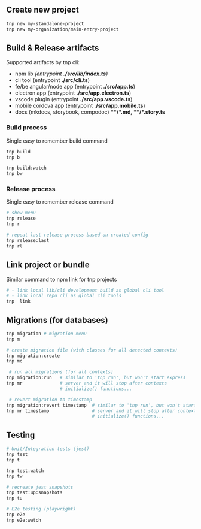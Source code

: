 ## Create new project
```bash
tnp new my-standalone-project
tnp new my-organization/main-entry-project
```

## Build & Release artifacts

Supported artifacts by tnp cli:

- npm lib *(entrypoint **./src/lib/index.ts**)*
- cli tool (entrypoint **./src/cli.ts**)
- fe/be angular/node app  (entrypoint **./src/app.ts**)
- electron app  (entrypoint **./src/app.electron.ts**)
- vscode plugin (entrypoint **./src/app.vscode.ts**)
- mobile cordova app (entrypoint **./src/app.mobile.ts**)
- docs (mkdocs, storybook, compodoc) **\*\*/\*.md, \*\*/\*.story.ts**


### Build process

Single easy to remember build command

```bash 
tnp build
tnp b

tnp build:watch
tnp bw
```

### Release process

Single easy to remember release command

```bash
# show menu
tnp release
tnp r

# repeat last release process based on created config
tnp release:last
tnp rl
```


## Link project or bundle
Similar command to npm link for tnp projects
```bash
# - link local lib/cli development build as global cli tool
# - link local repo cli as global cli tools
tnp  link
```

## Migrations (for databases)

```bash
tnp migration # migration menu
tnp m

# create migration file (with classes for all detected contexts)
tnp migration:create 
tnp mc

 # run all migrations (for all contexts)
tnp migration:run   # similar to 'tnp run', but won't start express
tnp mr              # server and it will stop after contexts
                    # initialize() functions...

 # revert migration to timestamp
tnp migration:revert timestamp  # similar to 'tnp run', but won't start express
tnp mr timestamp                # server and it will stop after contexts
                                # initialize() functions...
```

## Testing

```bash
# Unit/Integration tests (jest)
tnp test
tnp t

tnp test:watch
tnp tw

# recreate jest snapshots
tnp test:up:snapshots
tnp tu

# E2e testing (playwright)
tnp e2e
tnp e2e:watch
```
